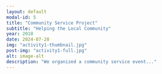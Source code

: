 ```yaml
---
layout: default
modal-id: 5
title: "Community Service Project"
subtitle: "Helping the Local Community"
year: 2018
date: 2024-07-28
img: "activity1-thumbnail.jpg"
post-img: "activity1-full.jpg"
alt: image-alt
description: "We organized a community service event..."
---
```

